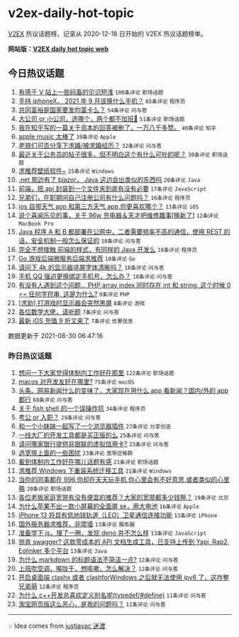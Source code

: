 # v2ex-daily-hot-topic

[V2EX](https://www.v2ex.com/) 热议话题榜，记录从 2020-12-18 日开始的 V2EX 热议话题榜单。

**网站版：[V2EX daily hot topic web](https://boojack.github.io/v2ex-daily-hot-topic-web/)**

## 今日热议话题

<!-- TODAY BEGIN -->

1. [有感于 V 站上一些码畜的见识短浅](https://www.v2ex.com/t/798745) `100条评论` `职场话题`
1. [手持 iphoneX， 2021 年 9 月该换什么手机？](https://www.v2ex.com/t/798768) `65条评论` `程序员`
1. [共同富裕是国家要发均富卡么？](https://www.v2ex.com/t/798751) `54条评论` `问与答`
1. [大公司 or 小公司，选哪个，两个都不加班🤣](https://www.v2ex.com/t/798789) `51条评论` `职场话题`
1. [我在知乎写的一篇关于资本的回答被删了，一万八千多赞。](https://www.v2ex.com/t/798772) `40条评论` `知乎`
1. [apple music 太棒了](https://www.v2ex.com/t/798790) `39条评论` `Apple`
1. [老铁们可否分享下求婚/被求婚经历？](https://www.v2ex.com/t/798764) `32条评论` `问与答`
1. [最近关于公务员的帖子很多，但不明白这个有什么可吵的呢？](https://www.v2ex.com/t/798776) `30条评论` `职场话题`
1. [求推荐壁纸软件~](https://www.v2ex.com/t/798741) `25条评论` `Windows`
1. [.net 那边有了 blazor， Java 这边会出类似的东西吗](https://www.v2ex.com/t/798779) `20条评论` `Java`
1. [前端，把 api 封装到一个文件夹到底有没有必要](https://www.v2ex.com/t/798770) `17条评论` `JavaScript`
1. [兄弟们，在职期间自己注册公司有什么问题吗？](https://www.v2ex.com/t/798805) `16条评论` `程序员`
1. [ios 自带天气 app 和第三方天气 app,你更喜欢哪个？](https://www.v2ex.com/t/798743) `13条评论` `iOS`
1. [说个喜闻乐见的事，关于 96w 充电器＆天才吧维修趣事[换新了]](https://www.v2ex.com/t/798813) `12条评论` `MacBook Pro`
1. [Java 程序 A 和 B 都部署在公网中，二者需要频率不高的通信，使用 REST 的话，安全机制一般怎么保证的](https://www.v2ex.com/t/798806) `10条评论` `问与答`
1. [完全不想接触 前端的样式，有同样的 Java 开发么](https://www.v2ex.com/t/798781) `10条评论` `程序员`
1. [Go 游戏后端微服务后端求推荐](https://www.v2ex.com/t/798778) `10条评论` `Go`
1. [请问下 4k 的显示器竖屏字体清晰吗？](https://www.v2ex.com/t/798760) `10条评论` `问与答`
1. [手机 QQ 强迫更换绑定手机号，怎么办？](https://www.v2ex.com/t/798742) `10条评论` `问与答`
1. [有没有人遇到这个问题... PHP array index 同时存在 int 和 string, 这个时候 0 == 任何字符串, 这是为什么?](https://www.v2ex.com/t/798784) `9条评论` `PHP`
1. [[求助] 打游戏时显示器会突然黑屏](https://www.v2ex.com/t/798750) `8条评论` `游戏`
1. [各位数学大佬，请听题](https://www.v2ex.com/t/798819) `7条评论` `问与答`
1. [最新 iOS 充值 9 折又来了](https://www.v2ex.com/t/798815) `7条评论` `优惠信息`

数据更新于 2021-08-30 06:47:16

<!-- TODAY END -->

### 昨日热议话题

<!-- YESTERDAY BEGIN -->

1. [想问一下大家觉得体制内工作好在那里](https://www.v2ex.com/t/798641) `122条评论` `职场话题`
1. [macos 对开发友好在哪里?](https://www.v2ex.com/t/798620) `75条评论` `macOS`
1. [头条、网易新闻什么的变味了，大家现在用什么 app 看新闻？国内/外的 app 都行](https://www.v2ex.com/t/798636) `68条评论` `问与答`
1. [关于 fish shell 的一个误操作坑](https://www.v2ex.com/t/798635) `34条评论` `程序员`
1. [考公 or 入职？](https://www.v2ex.com/t/798669) `29条评论` `问与答`
1. [和一个小妹妹一起写了一个浏览器插件](https://www.v2ex.com/t/798679) `27条评论` `分享创造`
1. [一线大厂的开发工具都是买正版的么](https://www.v2ex.com/t/798597) `25条评论` `问与答`
1. [请问哪家银行提供非银联的虚拟信用卡?](https://www.v2ex.com/t/798656) `23条评论` `问与答`
1. [选宽带上面的一些困扰](https://www.v2ex.com/t/798675) `23条评论` `宽带症候群`
1. [看到体制内工作好在哪儿话题有感](https://www.v2ex.com/t/798726) `21条评论` `职场话题`
1. [求推荐 Windows 下重装系统迁移工具](https://www.v2ex.com/t/798688) `21条评论` `Windows`
1. [当你的同事都在 996,你却在天天玩手机,你心里会有不好意思,或者类似的心里嘛](https://www.v2ex.com/t/798663) `20条评论` `职场话题`
1. [各位老板家庭宽带有没有便宜的推荐？大家的宽带都多少钱啊？](https://www.v2ex.com/t/798681) `19条评论` `北京`
1. [为什么苹果不出一款小屏幕的全面屏 se，用大电池](https://www.v2ex.com/t/798677) `16条评论` `Apple`
1. [iPhone 13 将具有低地球轨道（LEO）卫星通信连接功能](https://www.v2ex.com/t/798725) `13条评论` `iPhone`
1. [国外服务器求推荐，非爬墙](https://www.v2ex.com/t/798693) `13条评论` `服务器`
1. [准备学下 js，搜了一圈，发现 deno 并不怎么样](https://www.v2ex.com/t/798653) `13条评论` `JavaScript`
1. [抛弃 swagger? 这款零成本的 API 文档生成工具，已支持上传到 Yapi, Rap2, Eolinker 多个平台](https://www.v2ex.com/t/798651) `13条评论` `Java`
1. [为什么 markdown 的标题语法不简洁一点?](https://www.v2ex.com/t/798719) `12条评论` `问与答`
1. [上班吹空调，喉咙干，想咳嗽，怎么解决？](https://www.v2ex.com/t/798613) `12条评论` `问与答`
1. [开启桌面端 clashx 或者 clashforWindows 之后就无法使用 ipv6 了，这咋整兄弟萌](https://www.v2ex.com/t/798608) `12条评论` `程序员`
1. [为什么 c++开发总喜欢定义别名呢(typedef/#define)](https://www.v2ex.com/t/798674) `11条评论` `问与答`
1. [淘宝网页版这么恶心，是我的问题吗？](https://www.v2ex.com/t/798654) `11条评论` `问与答`

<!-- YESTERDAY END -->

---

💡 Idea comes from [justjavac 迷渡](https://github.com/justjavac/)
